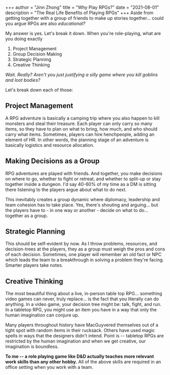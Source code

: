 +++
author = "Jinn Zhong"
title = "Why Play RPGs?"
date = "2021-08-01"
description = "The Real Life Benefits of Playing RPGs"
+++
Aside from getting together with a group of friends to make up stories together... could you argue RPGs are also *educational?*

My answer is yes. Let's break it down. When you're role-playing, what are you doing exactly

1. Project Management
2. Group Decision Making
3. Strategic Planning
4. Creative Thinking

*Wait. Really? Aren't you just justifying a silly game where you kill goblins and loot bodies?*

Let's break down each of those:

## Project Management

A RPG adventure is basically a camping trip where you also happen to kill monsters and steal their treasure. Each player can only carry so many items, so they have to plan on what to bring, how much, and who should carry what items. Sometimes, players can hire henchpeople, adding an element of HR. In other words, the planning stage of an adventure is basically logistics and resource allocation.

## Making Decisions as a Group

RPG adventures are played with friends. And together, you make decisions on where to go, whether to fight or retreat, and whether to split-up or stay together inside a dungeon. I'd say 40-60% of my time as a DM is sitting there listening to the players argue about what to do next.

This inevitably creates a group dynamic where diplomacy, leadership and team cohesion has to take place. Yes, there's shouting and arguing... but the players have to - in one way or another - decide on what to do... together as a group.

## Strategic Planning

This should be self-evident by now. As I throw problems, resources, and decision-trees at the players, they as a group must weigh the pros and cons of each decision. Sometimes, one player will remember an old fact or NPC which leads the team to a breakthrough in solving a problem they're facing. Smarter players take notes.

## Creative Thinking

The most beautiful thing about a live, in-person table top RPG... something video games can never, truly replace... is the fact that you literally can do anything. In a video game, your decision tree might be: talk, fight, and run. In a tabletop RPG, you might use an item you have in a way that only the human imagination can conjure up.

Many players throughout history have MacGuyvered themselves out of a tight spot with random items in their rucksack. Others have used magic spells in ways that the designers didn't intend. Point is -- tabletop RPGs are restricted by the human imagination and when we get creative, our imagination is boundless.

**To me -- a role playing game like D&D actually teaches more relevant work skills than any other hobby.** All of the above skills are required in an office setting when you work with a team.
